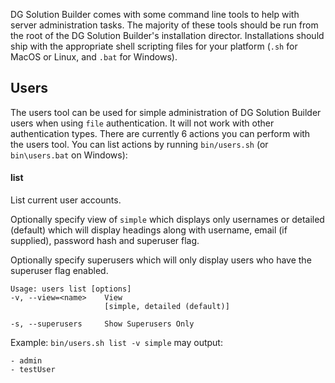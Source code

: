 DG Solution Builder comes with some command line tools to help with server administration tasks. The majority of these tools should be run from the root of the DG Solution Builder's installation director. Installations should ship with the appropriate shell scripting files for your platform (`.sh` for MacOS or Linux, and `.bat` for Windows).

## Users

The users tool can be used for simple administration of DG Solution Builder users when using `file` authentication. It will not work with other authentication types. There are currently 6 actions you can perform with the users tool. You can list actions by running `bin/users.sh` (or `bin\users.bat` on Windows):

#### list

List current user accounts. 

Optionally specify view of `simple` which displays only usernames or detailed (default) which will display headings along with username, email (if supplied), password hash and superuser flag.

Optionally specify superusers which will only display users who have the superuser flag enabled. 

```
Usage: users list [options]
-v, --view=<name>    View
                     [simple, detailed (default)]

-s, --superusers     Show Superusers Only
```

Example:
`bin/users.sh list -v simple` may output:
```
- admin
- testUser
```